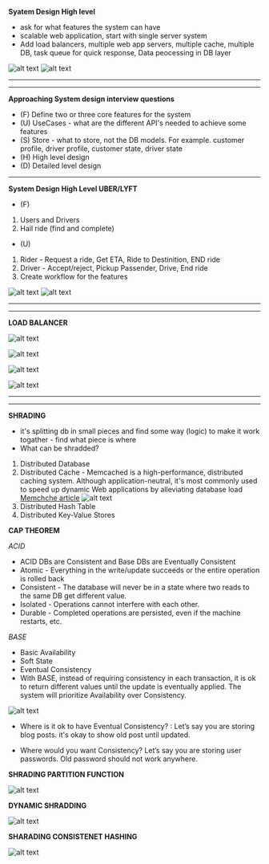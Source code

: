 **Syatem Design High level**

- ask for what features the system can have
- scalable web application, start with single server system
- Add load balancers, multiple web app servers, multiple cache, multiple DB, task queue for quick response, Data peocessing in DB layer

![alt text](images/systemdesign_1.png "Title")
![alt text](images/systemdesign_2.png "Title")

-----
-----

**Approaching System design interview questions**

- (F) Define two or three core features for the system
- (U) UseCases - what are the different API's needed to achieve some features
- (S) Store  -  what to store, not the DB models. For example. customer profile, driver profile, customer state, driver state
- (H) High level design
- (D) Detailed level design

----

**System Design High Level UBER/LYFT**

- (F)
1. Users and Drivers
2. Hail ride (find and complete)

- (U)
1. Rider - Request a ride,  Get ETA,  Ride to Destinition, END ride
2. Driver - Accept/reject, Pickup Passender, Drive, End ride
3. Create workflow for the features

![alt text](images/systemdesign_3.png "Title")
![alt text](images/systemdesign_4.png "Title")


------
------

**LOAD BALANCER**

![alt text](images/loadb_1.png "Title")

![alt text](images/loadb_2.png "Title")

![alt text](images/loadb_3.png "Title")

![alt text](images/loadb_4.png "Title")

------
------

**SHRADING**

- it's splitting db in small pieces and find some way (logic) to make it work togather - find what piece is where
- What can be shradded? 
1. Distributed Database
2. Distributed Cache - Memcached is a high-performance, distributed caching system. Although application-neutral, it's most commonly used to speed up dynamic Web applications by alleviating database load
[Memchche article](linuxjournal.com/article/7451)
![alt text](images/memcahce.jpg "Title")
3. Distributed Hash Table
4. Distributed Key-Value Stores

**CAP THEOREM**

*ACID*
- ACID DBs are Consistent and Base DBs are Eventually Consistent
- Atomic - Everything in the write/update succeeds or the entire operation is rolled back
- Consistent - The database will never be in a state where two reads to the same DB get different value.
- Isolated - Operations cannot interfere with each other.
- Durable - Completed operations are persisted, even if the machine restarts, etc.

*BASE*
- Basic Availability
- Soft State
- Eventual Consistency
- With BASE, instead of requiring consistency in each transaction, it is ok to return different values until the update is eventually applied. The system will prioritize Availability over Consistency.

![alt text](images/CAP.png "Title")

- Where is it ok to have Eventual Consistency? : Let’s say you are storing blog posts. it's okay to show old post until updated.

- Where would you want Consistency? Let’s say you are storing user passwords. Old password should not work anywhere. 

**SHRADING PARTITION FUNCTION**

![alt text](images/sharding-partition-function.png "Title")

**DYNAMIC SHRADDING**

![alt text](images/sharding-dynamic.png "Title")

**SHARADING CONSISTENET HASHING**

![alt text](images/shrading-consistent-hashing.png "Title")
